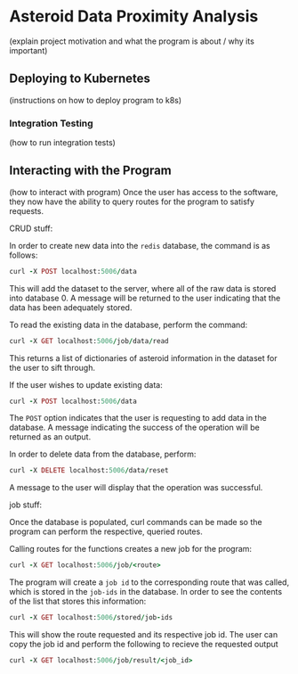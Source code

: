 # Asteroid Data Proximity Analysis

(explain project motivation and what the program is about / why its important)


## Deploying to Kubernetes

(instructions on how to deploy program to k8s)


### Integration Testing

(how to run integration tests)


## Interacting with the Program

(how to interact with program)
Once the user has access to the software, they now have the ability to query routes for the program to satisfy requests.

CRUD stuff:

In order to create new data into the `redis` database, the command is as follows:
```ruby
curl -X POST localhost:5006/data
```
This will add the dataset to the server, where all of the raw data is stored into database 0. A message will be returned to the user indicating that the data has been adequately stored.

To read the existing data in the database, perform the command:
```ruby
curl -X GET localhost:5006/job/data/read
```
This returns a list of dictionaries of asteroid information in the dataset for the user to sift through.

If the user wishes to update existing data:
```ruby
curl -X POST localhost:5006/data
```
The `POST` option indicates that the user is requesting to add data in the database. A message indicating the success of the operation will be returned as an output.

In order to delete data from the database, perform:
```ruby
curl -X DELETE localhost:5006/data/reset
```
A message to the user will display that the operation was successful.

job stuff:

Once the database is populated, curl commands can be made so the program can perform the respective, queried routes.

Calling routes for the functions creates a new job for the program:
```ruby
curl -X GET localhost:5006/job/<route>
```
The program will create a `job id` to the corresponding route that was called, which is stored in the `job-ids` in the database.
In order to see the contents of the list that stores this information:
```ruby
curl -X GET localhost:5006/stored/job-ids
```

This will show the route requested and its respective job id. The user can copy the job id and perform the following to recieve the requested output
```ruby
curl -X GET localhost:5006/job/result/<job_id>
```


